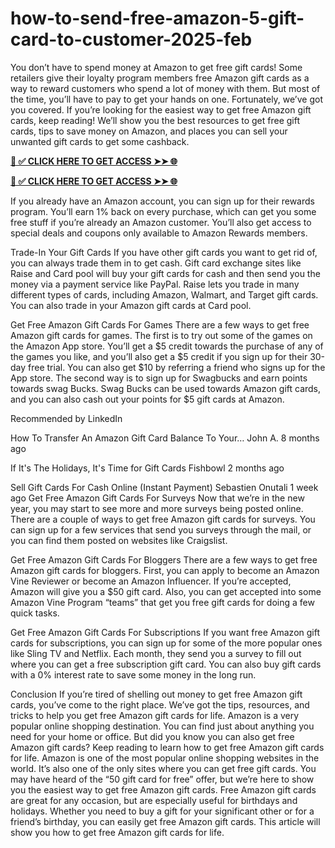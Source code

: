 # how-to-send-free-amazon-5-gift-card-to-customer-2025-feb
You don’t have to spend money at Amazon to get free gift cards! Some retailers give their loyalty program members free Amazon gift cards as a way to reward customers who spend a lot of money with them. But most of the time, you’ll have to pay to get your hands on one. Fortunately, we’ve got you covered. If you’re looking for the easiest way to get free Amazon gift cards, keep reading! We’ll show you the best resources to get free gift cards, tips to save money on Amazon, and places you can sell your unwanted gift cards to get some cashback.


**[📌 ✅ CLICK HERE TO GET ACCESS ➤➤ 🌐](https://newmegadeals.xyz/AMAZON/)**





**[📌 ✅ CLICK HERE TO GET ACCESS ➤➤ 🌐](https://newmegadeals.xyz/AMAZON/)**



If you already have an Amazon account, you can sign up for their rewards program. You’ll earn 1% back on every purchase, which can get you some free stuff if you’re already an Amazon customer. You’ll also get access to special deals and coupons only available to Amazon Rewards members.



Trade-In Your Gift Cards
If you have other gift cards you want to get rid of, you can always trade them in to get cash. Gift card exchange sites like Raise and Card pool will buy your gift cards for cash and then send you the money via a payment service like PayPal. Raise lets you trade in many different types of cards, including Amazon, Walmart, and Target gift cards. You can also trade in your Amazon gift cards at Card pool.



Get Free Amazon Gift Cards For Games
There are a few ways to get free Amazon gift cards for games. The first is to try out some of the games on the Amazon App store. You’ll get a $5 credit towards the purchase of any of the games you like, and you’ll also get a $5 credit if you sign up for their 30-day free trial. You can also get $10 by referring a friend who signs up for the App store. The second way is to sign up for Swagbucks and earn points towards swag Bucks. Swag Bucks can be used towards Amazon gift cards, and you can also cash out your points for $5 gift cards at Amazon.



Recommended by LinkedIn

How To Transfer An Amazon Gift Card Balance To Your…
John A.  8 months ago

If It's The Holidays, It's Time for Gift Cards
Fishbowl  2 months ago

Sell Gift Cards For Cash Online (Instant Payment)
Sebastien Onutali  1 week ago
Get Free Amazon Gift Cards For Surveys
Now that we’re in the new year, you may start to see more and more surveys being posted online. There are a couple of ways to get free Amazon gift cards for surveys. You can sign up for a few services that send you surveys through the mail, or you can find them posted on websites like Craigslist.



Get Free Amazon Gift Cards For Bloggers
There are a few ways to get free Amazon gift cards for bloggers. First, you can apply to become an Amazon Vine Reviewer or become an Amazon Influencer. If you’re accepted, Amazon will give you a $50 gift card. Also, you can get accepted into some Amazon Vine Program “teams” that get you free gift cards for doing a few quick tasks.



Get Free Amazon Gift Cards For Subscriptions
If you want free Amazon gift cards for subscriptions, you can sign up for some of the more popular ones like Sling TV and Netflix. Each month, they send you a survey to fill out where you can get a free subscription gift card. You can also buy gift cards with a 0% interest rate to save some money in the long run.



Conclusion
If you’re tired of shelling out money to get free Amazon gift cards, you’ve come to the right place. We’ve got the tips, resources, and tricks to help you get free Amazon gift cards for life. Amazon is a very popular online shopping destination. You can find just about anything you need for your home or office. But did you know you can also get free Amazon gift cards? Keep reading to learn how to get free Amazon gift cards for life. Amazon is one of the most popular online shopping websites in the world. It’s also one of the only sites where you can get free gift cards. You may have heard of the “50 gift card for free” offer, but we’re here to show you the easiest way to get free Amazon gift cards. Free Amazon gift cards are great for any occasion, but are especially useful for birthdays and holidays. Whether you need to buy a gift for your significant other or for a friend’s birthday, you can easily get free Amazon gift cards. This article will show you how to get free Amazon gift cards for life.
